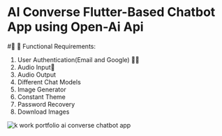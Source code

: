 # AI Converse Flutter-Based Chatbot App using Open-Ai Api

#🚀 🚀 Functional Requirements:
1. User Authentication(Email and Google) 🤳🤳
2. Audio Input📢
3. Audio Output
4. Different Chat Models
5. Image Generator
6. Constant Theme
7. Password Recovery
8. Download Images


![k work portfolio ai converse chatbot app](https://github.com/user-attachments/assets/59b282b8-ce12-43c7-bd8b-09dfa19f0aa6)
